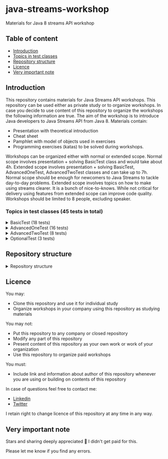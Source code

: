 # java-streams-workshop
Materials for Java 8 streams API workshop

## Table of content
* [Introduction](#Introduction)
* [Topics in test classes](#Topics-in-test-classes-(45-tests-in-total))
* [Repository structure](#Repository-structure)
* [Licence](#Licence)
* [Very important note](#Very-important-note)


## Introduction

This repository contains materials for Java Streams API workshops. This repository can be used either as private study or to organize workshops. In case you decide to use content of this repository to organize the workshops the following information are true. The aim of the workshop is to introduce Java developers to Java Streams API from Java 8. Materials contain:
 - Presentation with theoretical introduction
 - Cheat sheet
 - Pamphlet with model of objects used in exercises
 - Programming exercises (katas) to be solved during workshops.
 
Workshops can be organized either with normal or extended scope. Normal scope involves presentation + solving BasicTest class and would take about 4h. Extended scope involves presentation + solving BasicTest, AdvancedOneTest, AdvancedTwoTest classes and can take up to 7h. Normal scope should be enough for newcomers to Java Streams to tackle day-to-day problems. Extended scope involves topics on how to make using streams clearer. It is a bunch of nice-to-knows. While not critical for delivery using features from extended scope can improve code quality. Workshops should be limited to 8 people, excluding speaker.

### Topics in test classes (45 tests in total)

<details>
<summary>BasicTest (18 tests)</summary>
<ul>
<li>forEach</li>
<li>collectors(toList, toSet, toMap)</li>
<li>streams with map data structure </li>
<li>filter</li>
<li>map</li>
<li>flatMap</li>
<li>debug and code style</li>
<li>vertical processing</li>
<li>lazy</li>
<li>operation on closed streams</li>
</ul>
</details>

<details>
<summary>AdvancedOneTest (16 tests)</summary>
<p>
<ul>
<li>streams with arrays</li>
<li>joining, groupingBy, partitioningBy</li>
<li>skip, limit, distinct</li>
<li>allMatch, noneMatch, anyMatch, findFirst</li>
<li>sorted</li>
</ul>
</p>
</details>

<details><summary>AdvancedTwoTest (8 tests)</summary>
<p>
<ul>
<li>IntStream</li>
<li>count, sum</li>
<li>reduce</li>
<li>custom collector</li>
<li>parallel</li>
</ul>
</p>
</details>

<details><summary>OptionalTest (3 tests)</summary>
<p>
<ul>
<li>filter</li>
<li>map</li>
<li>flatMap</li>
</ul>
</p>
</details>

## Repository structure

<details><summary>Repository structure</summary>
<pre>
├───src
    │
    │
    ├───main
    │   ├───java
    │   │   └───t4upl
    │   │       └───model
    │   │           ├───optional (Classes used for optional exercises)
    │   │           │       BoxOfChocolates.java
    │   │           │       Cellar.java
    │   │           │       Chocolate.java
    │   │           │       House.java
    │   │           │
    │   │           └───stream (Classes used for stream exercises)
    │   │                   Continent.java
    │   │                   Nation.java
    │   │                   Person.java
    │   │
    │   └───resources (Resources to be given to participants during workshops)
    │           classModel.pdf (Model of java classes)
    │           java-8-streams-cheat-sheet.pdf (Helpful cheat sheet, not mine)
    │           presentation.pdf (Presentation with theory introduction)
    │        
    │       
    └───test
        └───java
            └───t4upl
                ├───pathtolambda (Used during presentation to explain lambda)
                │       PathToLambdaTest.java 
                │
                ├───practice (Exercises to be solved during workshop, initially all should fail) 
                │       AdvancedOneTest.java
                │       AdvancedTwoTest.java
                │       BasicTest.java
                │       OptionalTest.java
                │
                └───solution (Solutions to exercises, all should pass)
                        AdvancedOneTest.java
                        AdvancedTwoTest.java
                        BasicTest.java
                        OptionalTest.java
</pre>
</details>

## Licence

You may:
- Clone this repository and use it for individual study
- Organize workshops in your company using this repository as studying materials

You may not:
- Put this repository to any company or closed repository
- Modify any part of this repository
- Present content of this repository as your own work or work of your organization
- Use this repository to organize paid workshops

You must:
- Include link and information about author of this repository whenever you are using or building on contents of this repository

In case of questions feel free to contact me:
* [Linkedin](https://www.linkedin.com/in/patryk-drabi%C5%84ski-1a6209a6/)
* [Twitter](https://twitter.com/T4Upl)

I retain right to change licence of this repository at any time in any way.

## Very important note
<p>Stars and sharing deeply appreciated &#128578; I didn't get paid for this.</p>

Please let me know if you find any errors.
